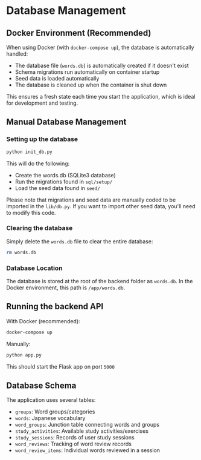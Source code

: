 # Database Management

## Docker Environment (Recommended)

When using Docker (with `docker-compose up`), the database is automatically handled:

- The database file (`words.db`) is automatically created if it doesn't exist
- Schema migrations run automatically on container startup
- Seed data is loaded automatically
- The database is cleaned up when the container is shut down

This ensures a fresh state each time you start the application, which is ideal for development and testing.

## Manual Database Management

### Setting up the database

```sh
python init_db.py
```

This will do the following:
- Create the words.db (SQLite3 database)
- Run the migrations found in `sql/setup/`
- Load the seed data found in `seed/`

Please note that migrations and seed data are manually coded to be imported in the `lib/db.py`. If you want to import other seed data, you'll need to modify this code.

### Clearing the database

Simply delete the `words.db` file to clear the entire database:

```sh
rm words.db
```

### Database Location

The database is stored at the root of the backend folder as `words.db`. In the Docker environment, this path is `/app/words.db`.

## Running the backend API

With Docker (recommended):
```sh
docker-compose up
```

Manually:
```sh
python app.py 
```

This should start the Flask app on port `5000`

## Database Schema

The application uses several tables:
- `groups`: Word groups/categories
- `words`: Japanese vocabulary
- `word_groups`: Junction table connecting words and groups
- `study_activities`: Available study activities/exercises
- `study_sessions`: Records of user study sessions
- `word_reviews`: Tracking of word review records
- `word_review_items`: Individual words reviewed in a session
